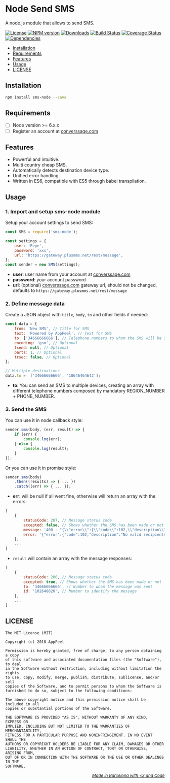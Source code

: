 Node Send SMS
========

A node.js module that allows to send SMS.

[![License](http://img.shields.io/badge/license-MIT-blue.svg?style=flat)](https://npmjs.org/package/sms-node)
[![NPM version](http://img.shields.io/npm/v/sms-node.svg?style=flat)](https://npmjs.org/package/sms-node)
[![Downloads](http://img.shields.io/npm/dm/sms-node.svg?style=flat)](https://npmjs.org/package/sms-node)
[![Build Status](http://img.shields.io/travis/appfeel/sms-node.svg?style=flat)](https://travis-ci.org/appfeel/sms-node)
[![Coverage Status](https://coveralls.io/repos/github/appfeel/sms-node/badge.svg?branch=master)](https://coveralls.io/github/appfeel/sms-node?branch=master)
[![Dependencies](https://david-dm.org/appfeel/sms-node/status.svg)](https://david-dm.org/appfeel/sms-node)

- [Installation](#installation)
- [Requirements](#requirements)
- [Features](#features)
- [Usage](#usage)
- [LICENSE](#license)

## Installation

```bash
npm install sms-node --save
```

## Requirements

- [ ] Node version >= 6.x.x
- [ ] Register an account at [converssage.com](http://converssage.com)

## Features

- Powerful and intuitive.
- Multi country cheap SMS.
- Automatically detects destination device type.
- Unified error handling.
- Written in ES6, compatible with ES5 through babel transpilation.

## Usage 

### 1. Import and setup sms-node module

Setup your account settings to send SMS:

```js
const SMS = require('sms-node');

const settings = {
    user: 'Pepe',
    password: 'xxx',
    url: 'https://gateway.plusmms.net/rest/message',
};
const sender = new SMS(settings);
```

- **user**: user name from your account at [converssage.com](http://converssage.com)
- **password**: your account password
- **url**: (optional) [converssage.com](http://converssage.com) gateway url, should not be changed, defaults to `https://gateway.plusmms.net/rest/message`

### 2. Define message data

Create a JSON object with `title`, `body`, `to` and other fields if needed:

```js
const data = {
    from: 'New SMS', // Title for SMS
    text: 'Powered by AppFeel', // Text for SMS
    to: ['34666666666'], // Telephone numbers to whom the SMS will be sent
    encoding: 'gsm', // Optional
    fsend: null, // Optional
    parts: 1, // Optional
    trsec: false, // Optional
};

// Multiple destinations
data.to =  ['34666666666', '10646464642'];

```

- **to**: You can send an SMS to multiple devices, creating an array with different telephone numbers composed by mandatory REGION_NUMBER + PHONE_NUMBER.

### 3. Send the SMS

You can use it in node callback style:
```js
sender.sms(body, (err, result) => {
    if (err) {
        console.log(err);
    } else {
	    console.log(result);
    }
});
```

Or you can use it in promise style:
```js
sender.sms(body)
    .then((results) => { ... })
    .catch((err) => { ... });
```

- **err**: will be null if all went fine, otherwise will return an array with the errors:
```js
[
    {
        statusCode: 207, // Message status code
        accepted: false, // Shows whether the SMS has been made or not
        message: '400 - "{\\"error\\":{\\"code\\":102,\\"description\\":\\"No valid recipients\\"}}[{\\"accepted\\":false,\\"to\\":\\"34\\",\\"error\\":{\\"code\\":102,\\"description\\":\\"No valid recipients\\"}}]"', // Full error message  
        error: '{"error":{"code":102,"description":"No valid recipients"}}[{"accepted":false,"to":"34","error":{"code":102,"description":"No valid recipients"}}]', // Full string error  
    },
    ...
]
```

- `result` will contain an array with the message responses:
```js
[
    {
        statusCode: 200, // Message status code
        accepted: true, // Shows whether the SMS has been made or not
        to: '34666666666', // Number to whom the message was sent 
        id: '102648820', // Number to identify the message
    },
    ...
]
```

## LICENSE


```
The MIT License (MIT)

Copyright (c) 2018 AppFeel

Permission is hereby granted, free of charge, to any person obtaining a copy
of this software and associated documentation files (the "Software"), to deal
in the Software without restriction, including without limitation the rights
to use, copy, modify, merge, publish, distribute, sublicense, and/or sell
copies of the Software, and to permit persons to whom the Software is
furnished to do so, subject to the following conditions:

The above copyright notice and this permission notice shall be included in all
copies or substantial portions of the Software.

THE SOFTWARE IS PROVIDED "AS IS", WITHOUT WARRANTY OF ANY KIND, EXPRESS OR
IMPLIED, INCLUDING BUT NOT LIMITED TO THE WARRANTIES OF MERCHANTABILITY,
FITNESS FOR A PARTICULAR PURPOSE AND NONINFRINGEMENT. IN NO EVENT SHALL THE
AUTHORS OR COPYRIGHT HOLDERS BE LIABLE FOR ANY CLAIM, DAMAGES OR OTHER
LIABILITY, WHETHER IN AN ACTION OF CONTRACT, TORT OR OTHERWISE, ARISING FROM,
OUT OF OR IN CONNECTION WITH THE SOFTWARE OR THE USE OR OTHER DEALINGS IN THE
SOFTWARE.
```

*<p style="font-size: small;" align="right"><a color="#232323;" href="http://appfeel.com">Made in Barcelona with <span color="#FCB"><3</span> and <span color="#BBCCFF">Code</span></a></p>*
